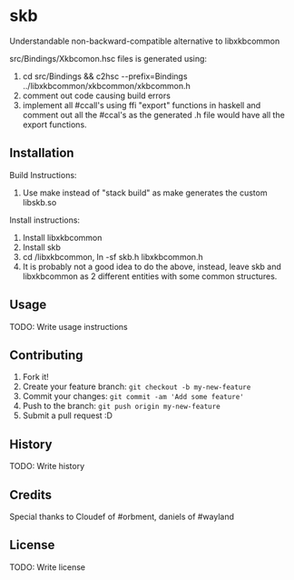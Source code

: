 # skb

Understandable non-backward-compatible alternative to libxkbcommon

src/Bindings/Xkbcomon.hsc files is generated using:

1. cd src/Bindings && c2hsc --prefix=Bindings ../libxkbcommon/xkbcommon/xkbcommon.h
2. comment out code causing build errors
3. implement all #ccall's using ffi "export" functions in haskell and comment out all the #ccal's as the generated .h file would have all the export functions.

## Installation

Build Instructions:

1.   Use make instead of "stack build" as make generates the custom libskb.so

Install instructions:

1. Install libxkbcommon
2. Install skb
3. cd <include directory>/libxkbcommon, ln -sf skb.h libxkbcommon.h
4. It is probably not a good idea to do the above, instead, leave skb and libxkbcommon as 2 different entities with some common structures.

## Usage

TODO: Write usage instructions

## Contributing

1. Fork it!
2. Create your feature branch: `git checkout -b my-new-feature`
3. Commit your changes: `git commit -am 'Add some feature'`
4. Push to the branch: `git push origin my-new-feature`
5. Submit a pull request :D

## History

TODO: Write history

## Credits

Special thanks to Cloudef of #orbment, daniels of #wayland

## License

TODO: Write license
